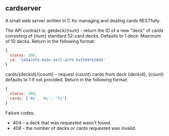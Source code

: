 ## cardserver
A small web server written in C for managing and dealing cards RESTfully.

The API contract is:
  getdeck/{num} - return the ID of a new "deck" of cards consisting of {num} standard 52-card decks. Defaults to 1 deck. Maximum of 10 decks. Return in the following format:

  ```javascript
  {
    status: 200,
    id: '54947df8-0e9e-4471-a2f9-9af509fb5889'
  }
  ```

  cards/{deckid}/{count} - request {count} cards from deck {deckid}, {count} defaults to 1 if not provided. Return in the following format:

  ```javascript
  {
    status: 200,
    cards: ['Ah', 'Kc', 'Ts']
  }
  ```

Failure codes:
* 404 - a deck that was requested wasn't found.
* 408 - the number of decks or cards requested was invalid.
